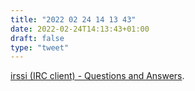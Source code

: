 ```yaml
---
title: "2022 02 24 14 13 43"
date: 2022-02-24T14:13:43+01:00
draft: false
type: "tweet"
---
```

[irssi (IRC client) - Questions and Answers](https://www.guckes.net/irssi/).

